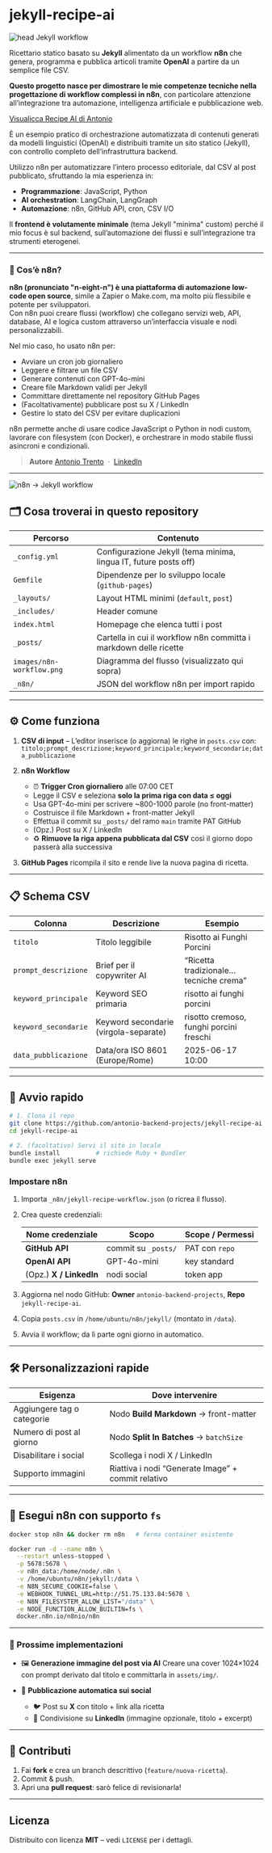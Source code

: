 
# jekyll-recipe-ai

![head Jekyll workflow](images/header.png)

Ricettario statico basato su **Jekyll** alimentato da un workflow **n8n** che genera, programma e pubblica articoli tramite **OpenAI** a partire da un semplice file CSV.

**Questo progetto nasce per dimostrare le mie competenze tecniche nella progettazione di workflow complessi in n8n**, con particolare attenzione all’integrazione tra automazione, intelligenza artificiale e pubblicazione web.

[Visualicca Recipe AI di Antonio](https://antonio-backend-projects.github.io/jekyll-recipe-ai/)

È un esempio pratico di orchestrazione automatizzata di contenuti generati da modelli linguistici (OpenAI) e distribuiti tramite un sito statico (Jekyll), con controllo completo dell’infrastruttura backend.

Utilizzo n8n per automatizzare l’intero processo editoriale, dal CSV al post pubblicato, sfruttando la mia esperienza in:

- **Programmazione**: JavaScript, Python
- **AI orchestration**: LangChain, LangGraph
- **Automazione**: n8n, GitHub API, cron, CSV I/O

Il **frontend è volutamente minimale** (tema Jekyll "minima" custom) perché il mio focus è sul backend, sull’automazione dei flussi e sull’integrazione tra strumenti eterogenei.

---

### 🔧 Cos’è n8n?

**n8n (pronunciato "n-eight-n") è una piattaforma di automazione low-code open source**, simile a Zapier o Make.com, ma molto più flessibile e potente per sviluppatori.  
Con n8n puoi creare flussi (workflow) che collegano servizi web, API, database, AI e logica custom attraverso un’interfaccia visuale e nodi personalizzabili.

Nel mio caso, ho usato n8n per:

- Avviare un cron job giornaliero
- Leggere e filtrare un file CSV
- Generare contenuti con GPT-4o-mini
- Creare file Markdown validi per Jekyll
- Committare direttamente nel repository GitHub Pages
- (Facoltativamente) pubblicare post su X / LinkedIn
- Gestire lo stato del CSV per evitare duplicazioni

n8n permette anche di usare codice JavaScript o Python in nodi custom, lavorare con filesystem (con Docker), e orchestrare in modo stabile flussi asincroni e condizionali.

> **Autore**
> [Antonio Trento](https://antoniotrento.net)  ·  [LinkedIn](https://linkedin.com/in/antoniotrento)

---
![n8n → Jekyll workflow](images/n8n-workflow.png)

## 🗂️ Cosa troverai in questo repository

| Percorso                  | Contenuto                                                         |
| ------------------------- | ----------------------------------------------------------------- |
| `_config.yml`             | Configurazione Jekyll (tema minima, lingua IT, future posts off)  |
| `Gemfile`                 | Dipendenze per lo sviluppo locale (`github-pages`)                |
| `_layouts/`               | Layout HTML minimi (`default`, `post`)                            |
| `_includes/`              | Header comune                                                     |
| `index.html`              | Homepage che elenca tutti i post                                  |
| `_posts/`                 | Cartella in cui il workflow n8n committa i markdown delle ricette |
| `images/n8n-workflow.png` | Diagramma del flusso (visualizzato qui sopra)                     |
| `_n8n/`                   | JSON del workflow n8n per import rapido                           |

---

## ⚙️ Come funziona

1. **CSV di input** – L’editor inserisce (o aggiorna) le righe in `posts.csv` con:
   `titolo;prompt_descrizione;keyword_principale;keyword_secondarie;data_pubblicazione`

2. **n8n Workflow**

   * ⏰ **Trigger Cron giornaliero** alle 07:00 CET
   * Legge il CSV e seleziona **solo la prima riga con data ≤ oggi**
   * Usa GPT-4o-mini per scrivere \~800-1000 parole (no front-matter)
   * Costruisce il file Markdown + front-matter Jekyll
   * Effettua il commit su `_posts/` del ramo `main` tramite PAT GitHub
   * (Opz.) Post su X / LinkedIn
   * ♻️ **Rimuove la riga appena pubblicata dal CSV** così il giorno dopo passerà alla successiva

3. **GitHub Pages** ricompila il sito e rende live la nuova pagina di ricetta.

---

## 📋 Schema CSV

| Colonna              | Descrizione                           | Esempio                                 |
| -------------------- | ------------------------------------- | --------------------------------------- |
| `titolo`             | Titolo leggibile                      | Risotto ai Funghi Porcini               |
| `prompt_descrizione` | Brief per il copywriter AI            | “Ricetta tradizionale… tecniche crema”  |
| `keyword_principale` | Keyword SEO primaria                  | risotto ai funghi porcini               |
| `keyword_secondarie` | Keyword secondarie (virgola-separate) | risotto cremoso, funghi porcini freschi |
| `data_pubblicazione` | Data/ora ISO 8601 (Europe/Rome)       | 2025-06-17 10:00                        |

---

## 🚀 Avvio rapido

```bash
# 1. Clona il repo
git clone https://github.com/antonio-backend-projects/jekyll-recipe-ai.git
cd jekyll-recipe-ai

# 2. (facoltativo) Servi il sito in locale
bundle install          # richiede Ruby + Bundler
bundle exec jekyll serve
```

### Impostare n8n

1. Importa `_n8n/jekyll-recipe-workflow.json` (o ricrea il flusso).

2. Crea queste credenziali:

   | Nome credenziale        | Scopo               | Scope / Permessi |
   | ----------------------- | ------------------- | ---------------- |
   | **GitHub API**          | commit su `_posts/` | PAT con `repo`   |
   | **OpenAI API**          | GPT-4o-mini         | key standard     |
   | (Opz.) **X / LinkedIn** | nodi social         | token app        |

3. Aggiorna nel nodo GitHub: **Owner** `antonio-backend-projects`, **Repo** `jekyll-recipe-ai`.

4. Copia `posts.csv` in `/home/ubuntu/n8n/jekyll/` (montato in `/data`).

5. Avvia il workflow; da lì parte ogni giorno in automatico.

---

## 🛠️ Personalizzazioni rapide

| Esigenza                   | Dove intervenire                                   |
| -------------------------- | -------------------------------------------------- |
| Aggiungere tag o categorie | Nodo **Build Markdown** → front-matter             |
| Numero di post al giorno   | Nodo **Split In Batches** → `batchSize`            |
| Disabilitare i social      | Scollega i nodi X / LinkedIn                       |
| Supporto immagini          | Riattiva i nodi “Generate Image” + commit relativo |

---

## 🐳 Esegui n8n con supporto `fs`

```bash
docker stop n8n && docker rm n8n   # ferma container esistente

docker run -d --name n8n \
  --restart unless-stopped \
  -p 5678:5678 \
  -v n8n_data:/home/node/.n8n \
  -v /home/ubuntu/n8n/jekyll:/data \
  -e N8N_SECURE_COOKIE=false \
  -e WEBHOOK_TUNNEL_URL=http://51.75.133.84:5678 \
  -e N8N_FILESYSTEM_ALLOW_LIST="/data" \
  -e NODE_FUNCTION_ALLOW_BUILTIN=fs \
  docker.n8n.io/n8nio/n8n
```

---

### 🚀 Prossime implementazioni

* 🖼️ **Generazione immagine del post via AI**
  Creare una cover 1024×1024 con prompt derivato dal titolo e committarla in `assets/img/`.

* 🤝 **Pubblicazione automatica sui social**

  * 🐦 Post su **X** con titolo + link alla ricetta
  * 🔗 Condivisione su **LinkedIn** (immagine opzionale, titolo + excerpt)


---

## 🤝 Contributi

1. Fai **fork** e crea un branch descrittivo (`feature/nuova-ricetta`).
2. Commit & push.
3. Apri una **pull request**: sarò felice di revisionarla!

---

## Licenza

Distribuito con licenza **MIT** – vedi `LICENSE` per i dettagli.
